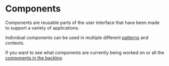 # Components

Components are reusable parts of the user interface that have been made to support a variety of applications.

Individual components can be used in multiple different [patterns](/patterns) and contexts.

<!--If you are using [DVSA Frontend](https://github.com/dvsa/dvsa-frontend) in your prototype kit or in your build, the coded examples provided will render exactly as they do inside the Design System. -->

If you want to see what components are currently being worked on or  all the [components in the backlog](https://github.com/dvsa/dvsa-design-system-backlog/issues).
